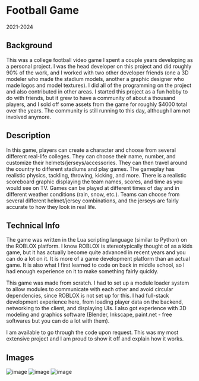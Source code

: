 # Football Game
2021-2024

## Background
This was a college football video game I spent a couple years developing as a personal project. I was the head developer on this project and did roughly 90% of the work, and I worked with two other developer friends (one a 3D modeler who made the stadium models, another a graphic designer who made logos and model textures). 
I did all of the programming on the project and also contributed in other areas. I started this project as a fun hobby to do with friends, but it grew to have a community of about a thousand players, and I sold off some assets from the game for roughly $4000 total over the years.
The community is still running to this day, although I am not involved anymore.

## Description
In this game, players can create a character and choose from several different real-life colleges. They can choose their name, number, and customize their helmets/jerseys/accessories. They can then travel around the country to different stadiums and play games.
The gameplay has realistic physics, tackling, throwing, kicking, and more. There is a realistic scoreboard graphic displaying the team names, scores, and time as you would see on TV. Games can be played at different times of day and in different weather conditions (rain, snow, etc.). 
Teams can choose from several different helmet/jersey combinations, and the jerseys are fairly accurate to how they look in real life.

## Technical Info
The game was written in the Lua scripting language (similar to Python) on the ROBLOX platform. I know ROBLOX is stereotypically thought of as a kids game, but it has actually become quite advanced in recent years and you can do a lot on it. 
It is more of a game development platform than an actual game. It is also what I first learned to code on back in middle school, so I had enough experience on it to make something fairly quickly. 

This game was made from scratch. I had to set up a module loader system to allow modules to communicate with each other and avoid circular dependencies, since ROBLOX is not set up for this. I had full-stack development experience here, from loading player data on the backend,
networking to the client, and displaying UIs. I also got experience with 3D modeling and graphics software (Blender, Inkscape, paint.net - free softwares but you can do a lot with them). 

I am available to go through the code upon request. This was my most extensive project and I am proud to show it off and explain how it works.

## Images
![image](https://github.com/jpohlabel/portfolio/assets/113477103/d5142746-894c-4675-b2e0-d493b1b825ba)
![image](https://github.com/jpohlabel/portfolio/assets/113477103/8fd2703f-0880-402a-8199-e5be20e94589)
![image](https://github.com/jpohlabel/portfolio/assets/113477103/ec229768-8e63-4bba-82a9-49efa33732a0)


